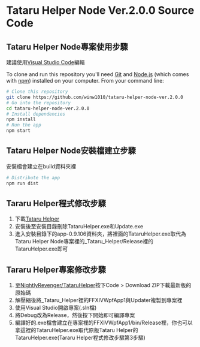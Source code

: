 # Tataru Helper Node Ver.2.0.0 Source Code

## Tataru Helper Node專案使用步驟

建議使用[Visual Studio Code](https://code.visualstudio.com/)編輯

To clone and run this repository you'll need [Git](https://git-scm.com) and [Node.js](https://nodejs.org/en/) (which comes with [npm](http://npmjs.com)) installed on your computer. From your command line:

```bash
# Clone this repository
git clone https://github.com/winw1010/tataru-helper-node-ver.2.0.0
# Go into the repository
cd tataru-helper-node-ver.2.0.0
# Install dependencies
npm install
# Run the app
npm start
```

## Tataru Helper Node安裝檔建立步驟

安裝檔會建立在build資料夾裡

```bash
# Distribute the app
npm run dist
```

## Tararu Helper程式修改步驟

1. 下載[Tataru Helper](https://github.com/NightlyRevenger/TataruHelper/releases)
2. 安裝後至安裝目錄刪除TataruHelper.exe和Update.exe
3. 進入安裝目錄下的app-0.9.106資料夾，將裡面的TataruHelper.exe取代為Tataru Helper Node專案裡的_Tataru_Helper/Release裡的TataruHelper.exe即可

## Tararu Helper專案修改步驟

1. 至[NightlyRevenger/TataruHelper](https://github.com/NightlyRevenger/TataruHelper)按下Code > Download ZIP下載最新版的原始碼
2. 解壓縮後將_Tataru_Helper裡的FFXIVWpfApp1與Updater複製到專案裡
3. 使用Visual Studio開啟專案(.sln檔)
4. 將Debug改為Release，然後按下開始即可編譯專案
5. 編譯好的.exe檔會建立在專案裡的FFXIVWpfApp1/bin/Release裡，你也可以拿這裡的TataruHelper.exe取代原版Tataru Helper的TataruHelper.exe(Tararu Helper程式修改步驟第3步驟)